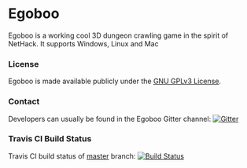 # Egoboo

Egoboo is a working cool 3D dungeon crawling game in the spirit of NetHack.
It supports Windows, Linux and Mac

### License
Egoboo is made available publicly under the
[GNU GPLv3 License](https://github.com/egoboo/egoboo/LICENSE).

### Contact
Developers can usually be found in the Egoboo Gitter channel:
[![Gitter](https://badges.gitter.im/Join%20Chat.svg)](https://gitter.im/egoboo/egoboo?utm_source=badge&utm_medium=badge&utm_campaign=pr-badge&utm_content=badge)

### Travis CI Build Status
Travis CI build status of [master](https://github.com/egoboo/egoboo/tree/master) branch:
[![Build Status](https://travis-ci.org/egoboo/egoboo.svg)](https://travis-ci.org/egoboo/egoboo)

